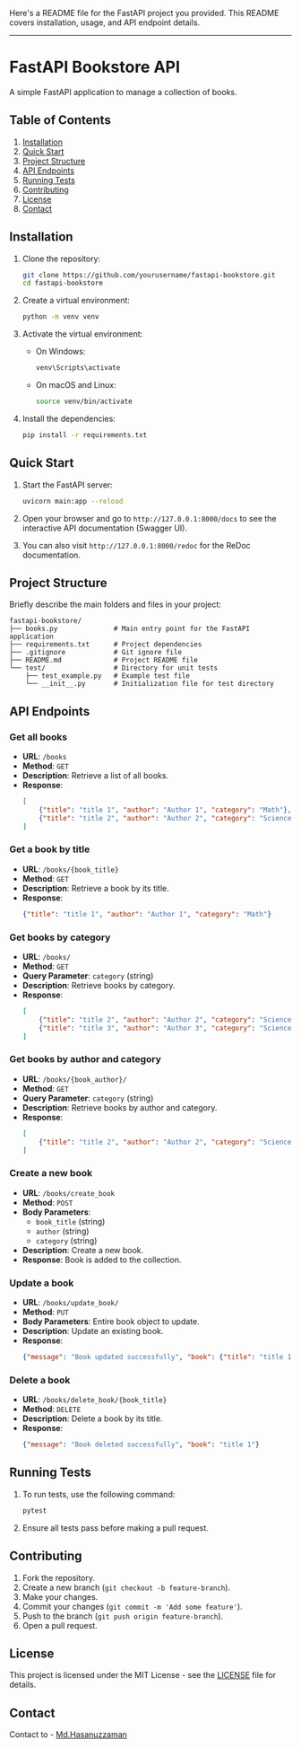 Here's a README file for the FastAPI project you provided. This README covers installation, usage, and API endpoint details.

---

# FastAPI Bookstore API

A simple FastAPI application to manage a collection of books.

## Table of Contents

1. [Installation](#installation)
2. [Quick Start](#quick-start)
3. [Project Structure](#project-structure)
4. [API Endpoints](#api-endpoints)
5. [Running Tests](#running-tests)
6. [Contributing](#contributing)
7. [License](#license)
8. [Contact](#contact)

## Installation

1. Clone the repository:
    ```bash
    git clone https://github.com/yourusername/fastapi-bookstore.git
    cd fastapi-bookstore
    ```

2. Create a virtual environment:
    ```bash
    python -m venv venv
    ```

3. Activate the virtual environment:
    - On Windows:
      ```bash
      venv\Scripts\activate
      ```
    - On macOS and Linux:
      ```bash
      source venv/bin/activate
      ```

4. Install the dependencies:
    ```bash
    pip install -r requirements.txt
    ```

## Quick Start

1. Start the FastAPI server:
    ```bash
    uvicorn main:app --reload
    ```

2. Open your browser and go to `http://127.0.0.1:8000/docs` to see the interactive API documentation (Swagger UI).

3. You can also visit `http://127.0.0.1:8000/redoc` for the ReDoc documentation.

## Project Structure

Briefly describe the main folders and files in your project:

```
fastapi-bookstore/
├── books.py              # Main entry point for the FastAPI application
├── requirements.txt      # Project dependencies
├── .gitignore            # Git ignore file
├── README.md             # Project README file
└── test/                 # Directory for unit tests
    ├── test_example.py   # Example test file
    └── __init__.py       # Initialization file for test directory
```

## API Endpoints

### Get all books
- **URL**: `/books`
- **Method**: `GET`
- **Description**: Retrieve a list of all books.
- **Response**:
    ```json
    [
        {"title": "title 1", "author": "Author 1", "category": "Math"},
        {"title": "title 2", "author": "Author 2", "category": "Science"}
    ]
    ```

### Get a book by title
- **URL**: `/books/{book_title}`
- **Method**: `GET`
- **Description**: Retrieve a book by its title.
- **Response**:
    ```json
    {"title": "title 1", "author": "Author 1", "category": "Math"}
    ```

### Get books by category
- **URL**: `/books/`
- **Method**: `GET`
- **Query Parameter**: `category` (string)
- **Description**: Retrieve books by category.
- **Response**:
    ```json
    [
        {"title": "title 2", "author": "Author 2", "category": "Science"},
        {"title": "title 3", "author": "Author 3", "category": "Science"}
    ]
    ```

### Get books by author and category
- **URL**: `/books/{book_author}/`
- **Method**: `GET`
- **Query Parameter**: `category` (string)
- **Description**: Retrieve books by author and category.
- **Response**:
    ```json
    [
        {"title": "title 2", "author": "Author 2", "category": "Science"}
    ]
    ```

### Create a new book
- **URL**: `/books/create_book`
- **Method**: `POST`
- **Body Parameters**:
    - `book_title` (string)
    - `author` (string)
    - `category` (string)
- **Description**: Create a new book.
- **Response**: Book is added to the collection.

### Update a book
- **URL**: `/books/update_book/`
- **Method**: `PUT`
- **Body Parameters**: Entire book object to update.
- **Description**: Update an existing book.
- **Response**:
    ```json
    {"message": "Book updated successfully", "book": {"title": "title 1", "author": "Author 1", "category": "Math"}}
    ```

### Delete a book
- **URL**: `/books/delete_book/{book_title}`
- **Method**: `DELETE`
- **Description**: Delete a book by its title.
- **Response**:
    ```json
    {"message": "Book deleted successfully", "book": "title 1"}
    ```

## Running Tests

1. To run tests, use the following command:
    ```bash
    pytest
    ```

2. Ensure all tests pass before making a pull request.

## Contributing

1. Fork the repository.
2. Create a new branch (`git checkout -b feature-branch`).
3. Make your changes.
4. Commit your changes (`git commit -m 'Add some feature'`).
5. Push to the branch (`git push origin feature-branch`).
6. Open a pull request.

## License

This project is licensed under the MIT License - see the [LICENSE](https://opensource.org/license/mit) file for details.

## Contact

Contact to - [Md.Hasanuzzaman](mailto:dr.has82@gmail.com)
